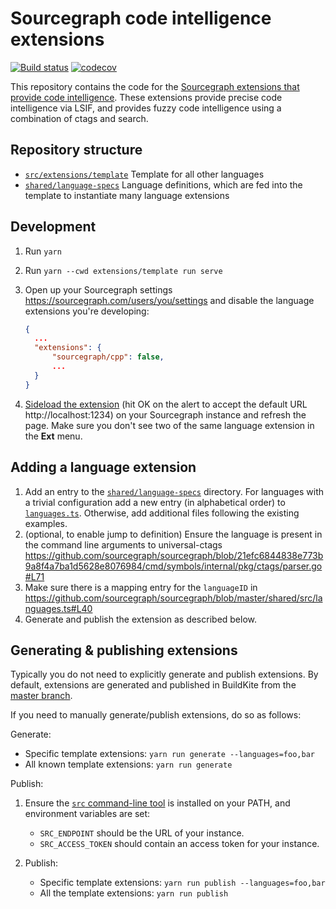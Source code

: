 # Sourcegraph code intelligence extensions

[![Build status](https://badge.buildkite.com/6766067d76ccea068c30c6e143919363b24accd235892bfa07.svg)](https://buildkite.com/sourcegraph/code-intel-extensions)
[![codecov](https://codecov.io/gh/sourcegraph/code-intel-extensions/branch/master/graph/badge.svg)](https://codecov.io/gh/sourcegraph/code-intel-extensions)

This repository contains the code for the [Sourcegraph extensions that provide code intelligence](https://sourcegraph.com/extensions?query=category%3A%22Programming+languages%22). These extensions provide precise code intelligence via LSIF, and provides fuzzy code intelligence using a combination of ctags and search.

## Repository structure

-   [`src/extensions/template`](./src/extensions/template) Template for all other languages
-   [`shared/language-specs`](./shared/language-specs) Language definitions, which are fed into the template to instantiate many language extensions

## Development

1. Run `yarn`
2. Run `yarn --cwd extensions/template run serve`
3. Open up your Sourcegraph settings https://sourcegraph.com/users/you/settings and disable the language extensions you're developing:

    ```json
    {
      ...
      "extensions": {
          "sourcegraph/cpp": false,
          ...
      }
    }
    ```

4. [Sideload the extension](https://docs.sourcegraph.com/extensions/authoring/local_development) (hit OK on the alert to accept the default URL http://localhost:1234) on your Sourcegraph instance and refresh the page. Make sure you don't see two of the same language extension in the **Ext** menu.

## Adding a language extension

1. Add an entry to the [`shared/language-specs`](shared/language-specs) directory. For languages with a trivial configuration add a new entry (in alphabetical order) to [`languages.ts`](shared/language-specs/languages.ts). Otherwise, add additional files following the existing examples.
2. (optional, to enable jump to definition) Ensure the language is present in the command line arguments to universal-ctags https://github.com/sourcegraph/sourcegraph/blob/21efc6844838e773b9a8f4a7ba1d5628e8076984/cmd/symbols/internal/pkg/ctags/parser.go#L71
3. Make sure there is a mapping entry for the `languageID` in https://github.com/sourcegraph/sourcegraph/blob/master/shared/src/languages.ts#L40
4. Generate and publish the extension as described below.

## Generating & publishing extensions

Typically you do not need to explicitly generate and publish extensions. By default, extensions are generated and published in BuildKite from the [master branch](https://buildkite.com/sourcegraph/code-intel-extensions/builds?branch=master).

If you need to manually generate/publish extensions, do so as follows:

Generate:

-   Specific template extensions: `yarn run generate --languages=foo,bar`
-   All known template extensions: `yarn run generate`

Publish:

1. Ensure the [`src` command-line tool](https://github.com/sourcegraph/src-cli) is installed on your PATH, and environment variables are set:

    - `SRC_ENDPOINT` should be the URL of your instance.
    - `SRC_ACCESS_TOKEN` should contain an access token for your instance.

2. Publish:

    - Specific template extensions: `yarn run publish --languages=foo,bar`
    - All the template extensions: `yarn run publish`
